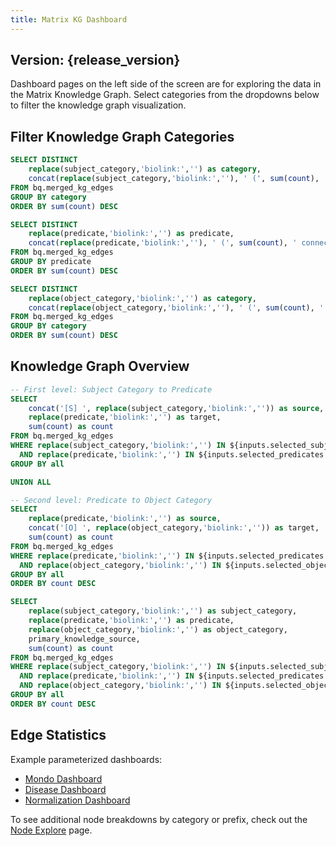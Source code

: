 ```yaml
---
title: Matrix KG Dashboard
---
```


<script>
  const release_version = import.meta.env.VITE_release_version;
</script>

## Version: {release_version}

Dashboard pages on the left side of the screen are for exploring the data in the Matrix Knowledge Graph. Select categories from the dropdowns below to filter the knowledge graph visualization.

## Filter Knowledge Graph Categories

```sql subject_categories
SELECT DISTINCT
    replace(subject_category,'biolink:','') as category,
    concat(replace(subject_category,'biolink:',''), ' (', sum(count), ' connections)') as label
FROM bq.merged_kg_edges
GROUP BY category
ORDER BY sum(count) DESC
```

```sql predicates
SELECT DISTINCT
    replace(predicate,'biolink:','') as predicate,
    concat(replace(predicate,'biolink:',''), ' (', sum(count), ' connections)') as label
FROM bq.merged_kg_edges
GROUP BY predicate
ORDER BY sum(count) DESC
```

```sql object_categories
SELECT DISTINCT
    replace(object_category,'biolink:','') as category,
    concat(replace(object_category,'biolink:',''), ' (', sum(count), ' connections)') as label
FROM bq.merged_kg_edges
GROUP BY category
ORDER BY sum(count) DESC
```

<Grid columns=3>

  <div>
    <Dropdown
      data={subject_categories}
      name=selected_subjects
      value=category
      label=label
      title="Filter Subject Categories"
      multiple=true
      selectAllByDefault=true
      description="Filter knowledge graph by subject categories"
    />
  </div>

  <div>
    <Dropdown
      data={predicates}
      name=selected_predicates
      value=predicate
      label=label
      title="Filter Predicates"
      multiple=true
      selectAllByDefault=true
      description="Filter knowledge graph by predicates"
    />
  </div>

  <div>
    <Dropdown
      data={object_categories}
      name=selected_objects
      value=category
      label=label
      title="Filter Object Categories"
      multiple=true
      selectAllByDefault=true
      description="Filter knowledge graph by object categories"
    />
  </div>
</Grid>

## Knowledge Graph Overview

```sql combined_sankey
-- First level: Subject Category to Predicate
SELECT 
    concat('[S] ', replace(subject_category,'biolink:','')) as source,
    replace(predicate,'biolink:','') as target,
    sum(count) as count
FROM bq.merged_kg_edges
WHERE replace(subject_category,'biolink:','') IN ${inputs.selected_subjects.value}
  AND replace(predicate,'biolink:','') IN ${inputs.selected_predicates.value}
GROUP BY all

UNION ALL

-- Second level: Predicate to Object Category
SELECT 
    replace(predicate,'biolink:','') as source,
    concat('[O] ', replace(object_category,'biolink:','')) as target,
    sum(count) as count
FROM bq.merged_kg_edges
WHERE replace(predicate,'biolink:','') IN ${inputs.selected_predicates.value}
  AND replace(object_category,'biolink:','') IN ${inputs.selected_objects.value}
GROUP BY all
ORDER BY count DESC
```

<SankeyDiagram data={combined_sankey} 
  sourceCol='source'
  targetCol='target'
  valueCol='count'
  linkLabels='full'
  linkColor='gradient'
  title='Filtered Knowledge Graph Flow'
  subtitle='Flow from Selected Subject Categories through Selected Predicates to Selected Object Categories'
  chartAreaHeight={1400}
/>

```sql edge_stats
SELECT 
    replace(subject_category,'biolink:','') as subject_category,
    replace(predicate,'biolink:','') as predicate,
    replace(object_category,'biolink:','') as object_category,
    primary_knowledge_source,
    sum(count) as count
FROM bq.merged_kg_edges
WHERE replace(subject_category,'biolink:','') IN ${inputs.selected_subjects.value}
  AND replace(predicate,'biolink:','') IN ${inputs.selected_predicates.value}
  AND replace(object_category,'biolink:','') IN ${inputs.selected_objects.value}
GROUP BY all
ORDER BY count DESC
```

## Edge Statistics

<DataTable 
    data={edge_stats} 
    search=true
    pagination=true 
/>

Example parameterized dashboards:
 - <a href="/node/prefix/MONDO">Mondo Dashboard</a>
 - <a href="/node/category/Disease">Disease Dashboard</a>
 - <a href="/normalization">Normalization Dashboard</a>


To see additional node breakdowns by category or prefix, check out the <a href="/node/explore">Node Explore</a> page.

<!-- NOTE: This file was partially generated using AI assistance. -->